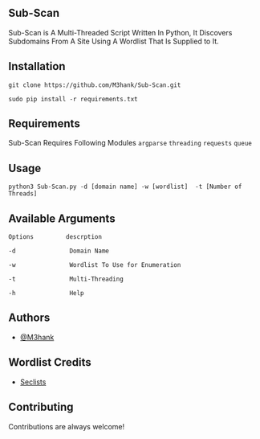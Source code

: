 ## Sub-Scan

Sub-Scan is A Multi-Threaded Script Written In Python, It Discovers Subdomains From A Site Using A Wordlist That Is Supplied to It.


## Installation

```
git clone https://github.com/M3hank/Sub-Scan.git
```
```
sudo pip install -r requirements.txt
```
## Requirements

Sub-Scan Requires Following Modules
`argparse`
`threading`
`requests`
`queue`


## Usage

```
python3 Sub-Scan.py -d [domain name] -w [wordlist]  -t [Number of Threads]
```

## Available Arguments

```
Options         descrption

-d               Domain Name 

-w               Wordlist To Use for Enumeration

-t               Multi-Threading

-h               Help
```


## Authors

- [@M3hank](https://www.github.com/M3hank)


## Wordlist Credits

- [Seclists](https://www.github.com/danielmiessler/SecLists)

## Contributing

Contributions are always welcome!

